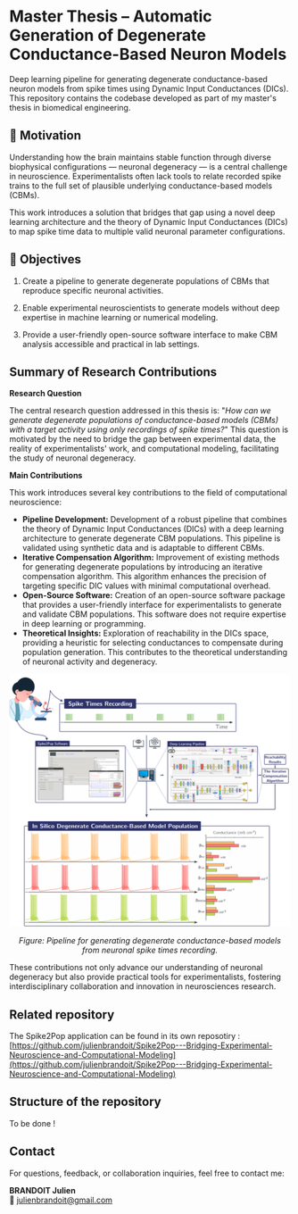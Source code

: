 # Master Thesis – Automatic Generation of Degenerate Conductance-Based Neuron Models

Deep learning pipeline for generating degenerate conductance-based neuron models from spike times using Dynamic Input Conductances (DICs). This repository contains the codebase developed as part of my master's thesis in biomedical engineering.

## 🧠 Motivation

Understanding how the brain maintains stable function through diverse biophysical configurations — neuronal degeneracy — is a central challenge in neuroscience. Experimentalists often lack tools to relate recorded spike trains to the full set of plausible underlying conductance-based models (CBMs).

This work introduces a solution that bridges that gap using a novel deep learning architecture and the theory of Dynamic Input Conductances (DICs) to map spike time data to multiple valid neuronal parameter configurations.

## 🎯 Objectives

1. Create a pipeline to generate degenerate populations of CBMs that reproduce specific neuronal activities.

2. Enable experimental neuroscientists to generate models without deep expertise in machine learning or numerical modeling.

3. Provide a user-friendly open-source software interface to make CBM analysis accessible and practical in lab settings.

## Summary of Research Contributions

**Research Question**

The central research question addressed in this thesis is: "*How can we generate degenerate populations of conductance-based models (CBMs) with a target activity using only recordings of spike times?*" This question is motivated by the need to bridge the gap between experimental data, the reality of experimentalists' work, and computational modeling, facilitating the study of neuronal degeneracy.

**Main Contributions**

This work introduces several key contributions to the field of computational neuroscience:
- **Pipeline Development:** Development of a robust pipeline that combines the theory of Dynamic Input Conductances (DICs) with a deep learning architecture to generate degenerate CBM populations. This pipeline is validated using synthetic data and is adaptable to different CBMs.
- **Iterative Compensation Algorithm:** Improvement of existing methods for generating degenerate populations by introducing an iterative compensation algorithm. This algorithm enhances the precision of targeting specific DIC values with minimal computational overhead.
- **Open-Source Software:** Creation of an open-source software package that provides a user-friendly interface for experimentalists to generate and validate CBM populations. This software does not require expertise in deep learning or programming.
- **Theoretical Insights:** Exploration of reachability in the DICs space, providing a heuristic for selecting conductances to compensate during population generation. This contributes to the theoretical understanding of neuronal activity and degeneracy.

![Pipeline for generating degenerate conductance-based models from neuronal spike times recording.](figures/main_figure.png)
<p align="center"><em>Figure: Pipeline for generating degenerate conductance-based models from neuronal spike times recording.</em></p>

These contributions not only advance our understanding of neuronal degeneracy but also provide practical tools for experimentalists, fostering interdisciplinary collaboration and innovation in neurosciences research.

## Related repository
The Spike2Pop application can be found in its own reposotiry : [https://github.com/julienbrandoit/Spike2Pop---Bridging-Experimental-Neuroscience-and-Computational-Modeling](https://github.com/julienbrandoit/Spike2Pop---Bridging-Experimental-Neuroscience-and-Computational-Modeling)

## Structure of the repository

To be done !

## Contact

For questions, feedback, or collaboration inquiries, feel free to contact me:

**BRANDOIT Julien**  
📧 [julienbrandoit@gmail.com](mailto:julienbrandoit@gmail.com)
